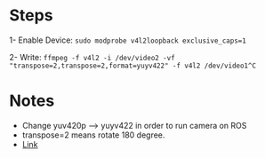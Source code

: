 # Steps

1- Enable Device: `sudo modprobe v4l2loopback exclusive_caps=1`

2- Write: `ffmpeg -f v4l2 -i /dev/video2 -vf "transpose=2,transpose=2,format=yuyv422" -f v4l2 /dev/video1^C`

# Notes

- Change yuv420p --> yuyv422 in order to run camera on ROS
- transpose=2 means rotate 180 degree.
- [Link](https://unix.stackexchange.com/questions/408187/rotate-webcam-as-well-as-screen-portrait-mode)

